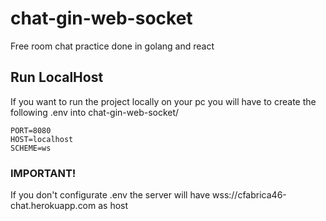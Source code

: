 # chat-gin-web-socket
Free room chat practice done in golang and react

## Run LocalHost
If you want to run the project locally on your pc you will have to create the following .env into chat-gin-web-socket/
~~~
PORT=8080
HOST=localhost
SCHEME=ws
~~~

### IMPORTANT!
If you don't configurate .env the server will have wss://cfabrica46-chat.herokuapp.com as host
